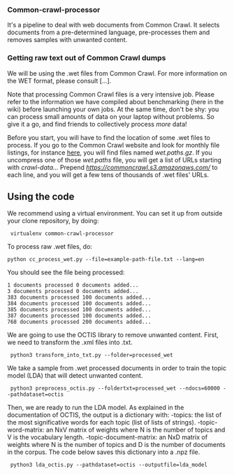 ### Common-crawl-processor
It's a pipeline to deal with web documents from Common Crawl. It selects documents from a pre-determined language, pre-processes them and removes samples with unwanted content. 

### Getting raw text out of Common Crawl dumps

We will be using the .wet files from Common Crawl. For more information on the WET format, please consult [...].

Note that processing Common Crawl files is a very intensive job. Please refer to the information we have compiled about benchmarking (here in the wiki) before launching your own jobs. At the same time, don't be shy: you can process small amounts of data on your laptop without problems. So give it a go, and find friends to collectively process *more* data!

Before you start, you will have to find the location of some .wet files to process. If you go to the Common Crawl website and look for monthly file listings, for instance [here](https://commoncrawl.s3.amazonaws.com/crawl-data/CC-MAIN-2020-50/index.html), you will find files named *wet.paths.gz*. If you uncompress one of those *wet.paths* file, you will get a list of URLs starting with *crawl-data...* Prepend *https://commoncrawl.s3.amazonaws.com/* to each line, and you will get a few tens of thousands of .wet files' URLs.


## Using the code

We recommend using a virtual environment. You can set it up from outside your clone repository, by doing:

     virtualenv common-crawl-processor

To process raw .wet files, do:

    python cc_process_wet.py --file=example-path-file.txt --lang=en
    
You should see the file being processed:

    1 documents processed 0 documents added...
    3 documents processed 0 documents added...
    383 documents processed 100 documents added...
    384 documents processed 100 documents added...
    385 documents processed 100 documents added...
    387 documents processed 100 documents added...
    768 documents processed 200 documents added...
    
We are going to use the OCTIS library to remove unwanted content. First, we need to transform the .xml files into .txt.

     python3 transform_into_txt.py --folder=processed_wet
     
We take a sample from .wet processed documents in order to train the topic model (LDA) that will detect unwanted content. 

     python3 preprocess_octis.py --foldertxt=processed_wet --ndocs=60000 --pathdataset=octis
     
Then, we are ready to run the LDA model. As explained in the documentation of OCTIS, the output is a dictionary with: 
-topics: the list of the most significative words for each topic (list of lists of strings).
-topic-word-matrix: an NxV matrix of weights where N is the number of topics and V is the vocabulary length.
-topic-document-matrix: an NxD matrix of weights where N is the number of topics and D is the number of documents in the corpus.
The code below saves this dictionary into a .npz file.

     python3 lda_octis.py --pathdataset=octis --outputfile=lda_model



     

